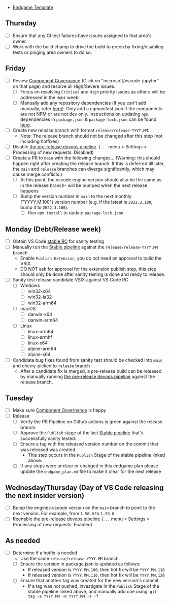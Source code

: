 * [Endgame Template](https://github.com/microsoft/vscode-jupyter/blob/main/.github/endgame_plan.md)

## Thursday
- [ ] Ensure that any CI test failures have issues assigned to that area's owner.
- [ ] Work with the build champ to drive the build to green by fixing/disabling tests or pinging area owners to do so.

## Friday
- [ ] Review [Component Governance](https://dev.azure.com/monacotools/Monaco/_componentGovernance/191876) (Click on "microsoft/vscode-jupyter" on that page) and resolve all High/Severe issues.
  - [ ] Focus on resolving `Critical` and `High` priority issues as others will be addressed in the `debt` week.
  - [ ] Manually add any repository dependencies (if you can't add manually, refer [here](https://docs.opensource.microsoft.com/tools/cg/features/cgmanifest/)). Only add a cgmanifest.json if the components are not NPM or are not dev only.
        Instructions on updating `npm` dependencies in `package.json` & `package-lock.json` can be found [here](https://github.com/microsoft/vscode-jupyter/wiki/Resolving-Component-Governance-and-Dependabot-issues-(updating-package-lock.json)).
- [ ] Create new release branch with format `release/release-YYYY.MM`.
  * Note: The release branch should not be changed after this step (not including hotfixes)
- [ ] Disable [the pre-release devops pipeline](https://dev.azure.com/monacotools/Monaco/_build?definitionId=283). (`...` menu > Settings > Processing of new requests: Disabled)
- [ ] Create a PR to `main` with the following changes... (Warning: this should happen right after creating the release branch. If this is deferred till later, the `main` and `release` branches can diverge significantly, which may cause merge conflicts.)
  - [ ] At this point, the vscode engine version should also be the same as in the release branch- will be bumped when the next release happens
  - [ ] Bump the version number in `main` to the next monthly ("YYYY.M.100") version number (e.g. if the latest is `2022.2.100`, bump it to `2022.3.100`).
    - [ ] Run `npm install` to update `package-lock.json`

## Monday (Debt/Release week)
- [ ] Obtain VS Code [stable RC](https://builds.code.visualstudio.com/builds/stable) for sanity testing
- [ ] Manually run the [Stable pipeline](https://dev.azure.com/monacotools/Monaco/_build?definitionId=284) against the `release/release-YYYY.MM` branch
  - Enable `Publish Extension`, you do not need an approval to build the VSIX.
  - DO NOT ask for approval for the extension publish step, this step should only be done after sanity testing is done and ready to release.
- [ ] Sanity test release candidate VSIX against VS Code RC
  - [ ] Windows
    - [ ] win32-x64
    - [ ] win32-ia32
    - [ ] win32-arm64
  - [ ] macOS
    - [ ] darwin-x64
    - [ ] darwin-arm64
  - [ ] Linux
    - [ ] linux-arm64
    - [ ] linux-armhf
    - [ ] linux-x64
    - [ ] alpine-arm64
    - [ ] alpine-x64
- [ ] Candidate bug fixes found from sanity test should be checked into `main` and cherry-picked to `release` branch
  - After a candidate fix is merged, a pre-release build can be released by manually running [the pre-release devops pipeline](https://dev.azure.com/monacotools/Monaco/_build?definitionId=283) against the release branch.

## Tuesday
- [ ] Make sure [Component Governance](https://dev.azure.com/monacotools/Monaco/_componentGovernance/191876) is happy
- [ ] Release
  - [ ] Verify the PR Pipeline on Github actions is green against the release branch.
  - [ ] Approve the `Publish` stage of the last [Stable pipeline](https://dev.azure.com/monacotools/Monaco/_build?definitionId=284) that's successfully sanity tested.
  - [ ] Ensure a tag with the released version number on the commit that was released was created.
    * This step occurs in the `Publish` Stage of the stable pipeline linked above.
  - [ ] If any steps were unclear or changed in this endgame plan please update the `endgame_plan.md` file to make it clear for the next release

## Wednesday/Thursday (Day of VS Code releasing the next insider version)
- [ ] Bump the engines.vscode version on the `main` branch to point to the next version. For example, from `1.58.0` to `1.59.0`
- [ ] Reenable [the pre-release devops pipeline](https://dev.azure.com/monacotools/Monaco/_build?definitionId=283) (`...` menu > Settings > Processing of new requests: Enabled)

## As needed
- [ ] Determine if a hotfix is needed
  - Use the same `release/release-YYYY.MM` branch
  - [ ] Ensure the version in package.json is updated as follows:
    * If released version is `YYYY.MM.100`, then hot fix will be `YYYY.MM.110`
    * If released version is `YYYY.MM.110`, then hot fix will be `YYYY.MM.120`
  - [ ] Ensure that another tag was created for the new version's commit.
    * If a tag was not pushed, investigate in the  `Publish` Stage of the stable pipeline linked above, and manually add one using: `git tag -a YYYY.MM -m YYYY.MM -s -f`

